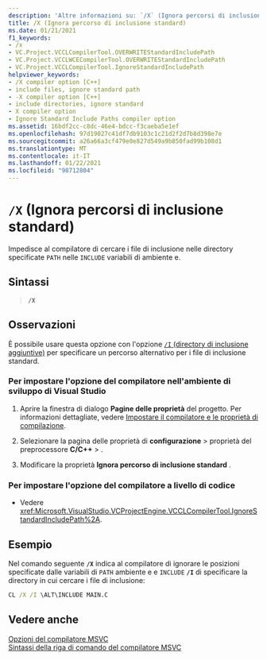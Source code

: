 ```yaml
---
description: 'Altre informazioni su: `/X` (Ignora percorsi di inclusione standard)'
title: /X (Ignora percorso di inclusione standard)
ms.date: 01/21/2021
f1_keywords:
- /x
- VC.Project.VCCLCompilerTool.OVERWRITEStandardIncludePath
- VC.Project.VCCLWCECompilerTool.OVERWRITEStandardIncludePath
- VC.Project.VCCLCompilerTool.IgnoreStandardIncludePath
helpviewer_keywords:
- /X compiler option [C++]
- include files, ignore standard path
- -X compiler option [C++]
- include directories, ignore standard
- X compiler option
- Ignore Standard Include Paths compiler option
ms.assetid: 16bdf2cc-c8dc-46e4-bdcc-f3caeba5e1ef
ms.openlocfilehash: 97d19027c41df7db9103c1c21d2f2d7b8d398e7e
ms.sourcegitcommit: a26a66a3cf479e0e827d549a9b850fad99b108d1
ms.translationtype: MT
ms.contentlocale: it-IT
ms.lasthandoff: 01/22/2021
ms.locfileid: "98712804"
---
```

# <a name="x-ignore-standard-include-paths"></a>`/X` (Ignora percorsi di inclusione standard)

Impedisce al compilatore di cercare i file di inclusione nelle directory specificate `PATH` nelle `INCLUDE` variabili di ambiente e.

## <a name="syntax"></a>Sintassi

> **`/X`**

## <a name="remarks"></a>Osservazioni

È possibile usare questa opzione con l'opzione [ `/I` (directory di inclusione aggiuntive)](i-additional-include-directories.md) per specificare un percorso alternativo per i file di inclusione standard.

### <a name="to-set-this-compiler-option-in-the-visual-studio-development-environment"></a>Per impostare l'opzione del compilatore nell'ambiente di sviluppo di Visual Studio

1. Aprire la finestra di dialogo **Pagine delle proprietà** del progetto. Per informazioni dettagliate, vedere [Impostare il compilatore e le proprietà di compilazione](../working-with-project-properties.md).

1. Selezionare la pagina delle proprietà di **configurazione**  >  proprietà del preprocessore **C/C++**  >   .

1. Modificare la proprietà **Ignora percorso di inclusione standard** .

### <a name="to-set-this-compiler-option-programmatically"></a>Per impostare l'opzione del compilatore a livello di codice

- Vedere <xref:Microsoft.VisualStudio.VCProjectEngine.VCCLCompilerTool.IgnoreStandardIncludePath%2A>.

## <a name="example"></a>Esempio

Nel comando seguente **`/X`** indica al compilatore di ignorare le posizioni specificate dalle variabili di `PATH` ambiente e e `INCLUDE` **`/I`** di specificare la directory in cui cercare i file di inclusione:

```cmd
CL /X /I \ALT\INCLUDE MAIN.C
```

## <a name="see-also"></a>Vedere anche

[Opzioni del compilatore MSVC](compiler-options.md)<br/>
[Sintassi della riga di comando del compilatore MSVC](compiler-command-line-syntax.md)
